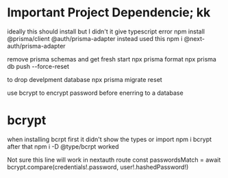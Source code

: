 # Important Project Dependencie; kk
ideally this should install but I didn't it give typescript error
npm install @prisma/client @auth/prisma-adapter
instead used this
npm i @next-auth/prisma-adapter


remove prisma schemas and get fresh start
npx prisma format
npx prisma db push --force-reset


to drop develpment database
npx prisma migrate reset

use bcrypt to encrypt password before enerring to a database

# bcrypt 
when installing bcrpt first it didn't show the types or import
npm i bcrypt
after that
npm i -D @type/bcrpt worked

Not sure this line will work in nextauth route
 const passwordsMatch = await bcrypt.compare(credentials!.password, user!.hashedPassword!)


